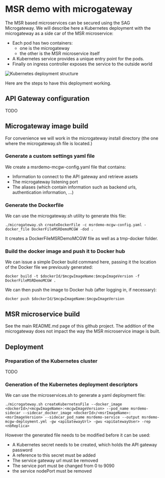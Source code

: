# MSR demo with microgateway

The MSR based microservices can be secured using the SAG Microgateway.
We will describe here a Kubernetes deployment with the microgateway as a side car of the MSR microservice:
- Each pod has two containers:
    - one is the microgateway
    - the other is the MSR microservice itself 
- A Kubernetes service provides a unique entry point for the pods.
- Finally on ingress controller exposes the service to the outside world

![Kubernetes deployment structure](https://github.com/staillansag/wm-packages/blob/main/microgateway/K8S_SideCarDeployment.png)

Here are the steps to have this deployment working.

## API Gateway configuration

TODO

## Microgateway image build

For convenience we will work in the microgateway install directory (the one where the microgateway.sh file is located.)

### Generate a custom settings yaml file

We create a msrdemo-mcgw-config.yaml file that contains:
-   Information to connect to the API gateway and retrieve assets
-   The microgateway listening port
-   The aliases (which contain information such as backend urls, authentication information, ...)

### Generate the Dockerfile

We can use the microgateway.sh utility to generate this file:
```
./microgateway.sh createDockerFile -c msrdemo-mcgw-config.yaml -docker_file DockerFileMSRDemoMCGW -dod .
```

It creates a DockerFileMSRDemoMCGW file as well as a tmp-docker folder.

### Build the docker image and push it to Docker hub

We can issue a simple Docker build command here, passing it the location of the Docker file we previously generated:
```
docker build -t $dockerId/$mcgwImageName:$mcgwImageVersion -f DockerFileMSRDemoMCGW .
```

We can then push the image to Docker hub (after logging in, if necessary):
```
docker push $dockerId/$mcgwImageName:$mcgwImageVersion
```

## MSR microservice build

See the main README.md page of this github project.
The addition of the microgateway does not impact the way the MSR microservice image is built.

## Deployment

### Preparation of the Kubernetes cluster

TODO

### Generation of the Kubernetes deployment descriptors

We can use the microservices.sh to generate a yaml deployment file: 
```
./microgateway.sh createKubernetesFile --docker_image <dockerId>/<mcgwImageName>:<mcgwImageVersion> --pod_name msrdemo-sidecar --sidecar_docker_image <dockerId>/<msrImageName>:<msrImageVersion> --sidecar_pod_name msrdemo-service --output msrdemo-mcgw-deployment.yml -gw <apiGatewayUrl> -gwu <apiGatewayUser> -rep <nbReplica>
```

However the generated file needs to be modified before it can be used:
-   A Kubernetes secret needs to be created, which holds the API gateway password
-   A reference to this secret must be added
-   The service gateway url must be removed
-   The service port must be changed from 0 to 9090
-   the service nodePort must be removed


